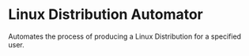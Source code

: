 # Linux Distribution Automator
Automates the process of producing a Linux Distribution for a specified user.
